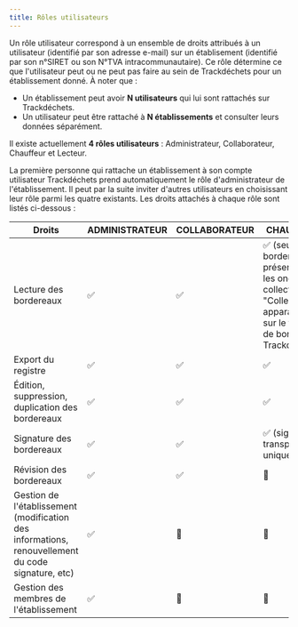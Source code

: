 ```yaml
---
title: Rôles utilisateurs
---
```



Un rôle utilisateur correspond à un ensemble de droits attribués à un utilisateur (identifié par son adresse e-mail) sur un établisement (identifié par son n°SIRET ou son N°TVA intracommunautaire). Ce rôle détermine ce que l'utilisateur peut ou ne peut pas faire au sein de Trackdéchets pour un établissement donné. À noter que : 

- Un établissement peut avoir **N utilisateurs** qui lui sont rattachés sur Trackdéchets. 
- Un utilisateur peut être rattaché à **N établissements** et consulter leurs données séparément. 

Il existe actuellement **4 rôles utilisateurs** : Administrateur, Collaborateur, Chauffeur et Lecteur.

La première personne qui rattache un établissement à son compte utilisateur Trackdéchets prend automatiquement le rôle d'administrateur de l'établissement. Il peut par la suite inviter d'autres utilisateurs en choisissant leur rôle parmi les quatre existants. Les droits attachés à chaque rôle sont listés ci-dessous : 

| Droits | ADMINISTRATEUR | COLLABORATEUR | CHAUFFEUR | LECTEUR |
|---|---|---|---|---|
| Lecture des bordereaux | ✅ | ✅ | ✅ (seuls les bordereaux présents dans les onglets "À collecter" et "Collecté" apparaissent sur le tableau de bord Trackdéchets) | ✅ |
| Export du registre | ✅ | ✅ | ✅ | ✅ |
| Édition, suppression, duplication des bordereaux | ✅ | ✅ | ✅ | 🔴 |
| Signature des bordereaux | ✅ | ✅ | ✅ (signature transport uniquement) | 🔴 |
| Révision des bordereaux | ✅ | ✅ | 🔴 | 🔴 |
| Gestion de l'établissement (modification des informations, renouvellement du code signature, etc) | ✅ | 🔴 | 🔴 | 🔴 |
| Gestion des membres de l'établissement | ✅ | 🔴 | 🔴 | 🔴 |